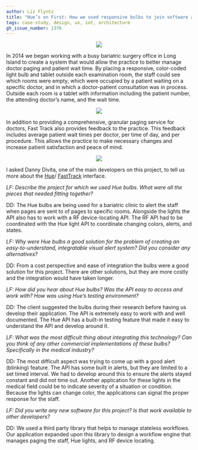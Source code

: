 ```yaml
---
author: Liz Flyntz
title: "Hue’s on First: How we used responsive bulbs to join software and hardware for a busy medical practice"
tags: case-study, design, ux, iot, architecture
gh_issue_number: 1376
---
```


<div class="separator" style="clear: both; text-align: center;"><img border="0" src="/blog/2016/03/14/hues-on-first/FastTrackoffice.jpg"/></div>

In 2014 we began working with a busy bariatric surgery office in Long Island to create a system that would allow the practice to better manage doctor paging and patient wait time. By placing a responsive, color-coded light bulb and tablet outside each examination room, the staff could see which rooms were empty, which were occupied by a patient waiting on a specific doctor, and in which a doctor-patient consultation was in process. Outside each room is a tablet with information including the patient number, the attending doctor’s name, and the wait time.

<div class="separator" style="clear: both; text-align: center;"><img border="0" src="/blog/2016/03/14/hues-on-first/FastTrackmapmonitor.jpg"/></div>

In addition to providing a comprehensive, granular paging service for doctors, Fast Track also provides feedback to the practice. This feedback includes average patient wait times per doctor, per time of day, and per procedure. This allows the practice to make necessary changes and increase patient satisfaction and peace of mind.

<div class="separator" style="clear: both; text-align: center;"><img border="0" src="/blog/2016/03/14/hues-on-first/FastTrackapp.jpg"/></div>

I asked Danny Divita, one of the main developers on this project, to tell us more about the [Hue](http://www2.meethue.com/en-us/)/ [FastTrack](http://www.fasttrackmed.com) interface.

*LF: Describe the project for which we used Hue bulbs. What were all the pieces that needed fitting together?*

DD: The Hue bulbs are being used for a bariatric clinic to alert the staff when pages are sent to of pages to specific rooms. Alongside the lights the API also has to work with a RF device-locating API. The RF API had to be coordinated with the Hue light API to coordinate changing colors, alerts, and states.

*LF: Why were Hue bulbs a good solution for the problem of creating an easy-to-understand, integratable visual alert system? Did you consider any alternatives?*

DD: From a cost perspective and ease of integration the bulbs were a good solution for this project. There are other solutions, but they are more costly and the integration would have taken longer.

*LF: How did you hear about Hue bulbs? Was the API easy to access and work with? How was using Hue’s testing environment?*

DD: The client suggested the bulbs during their research before having us develop their application. The API is extremely easy to work with and well documented. The Hue API has a built-in testing feature that made it easy to understand the API and develop around it.

*LF: What was the most difficult thing about integrating this technology? Can you think of any other commercial implementations of these bulbs? Specifically in the medical industry?*

DD: The most difficult aspect was trying to come up with a good alert (blinking) feature. The API has some built in alerts, but they are limited to a set timed interval. We had to develop around this to ensure the alerts stayed constant and did not time out. Another application for these lights in the medical field could be to indicate severity of a situation or condition. Because the lights can change color, the applications can signal the proper response for the staff.

*LF: Did you write any new software for this project? Is that work available to other developers?*

DD: We used a third party library that helps to manage stateless workflows. Our application expanded upon this library to design a workflow engine that manages paging the staff, Hue lights, and RF device locating.
